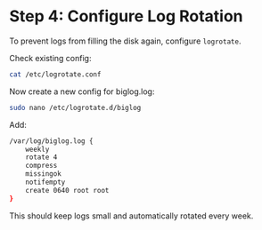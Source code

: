 # Step 4: Configure Log Rotation

To prevent logs from filling the disk again, configure `logrotate`.

Check existing config:
```bash
cat /etc/logrotate.conf
```

Now create a new config for biglog.log:
```bash
sudo nano /etc/logrotate.d/biglog
```

Add:
```bash
/var/log/biglog.log {
    weekly
    rotate 4
    compress
    missingok
    notifempty
    create 0640 root root
}
```

This should keep logs small and automatically rotated every week.